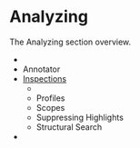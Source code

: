 <!-- Copyright 2000-2023 JetBrains s.r.o. and contributors. Use of this source code is governed by the Apache 2.0 license. -->

# Analyzing

<link-summary>The Analyzing section overview.</link-summary>

* [](syntax_errors.md)
* Annotator
* [Inspections](code_inspections.md)
  * [](inspection_options.md)
  * Profiles
  * Scopes
  * Suppressing Highlights
  * Structural Search
* [](controlling_highlighting.md)

<include from="snippets.topic" element-id="missingContent"/>

